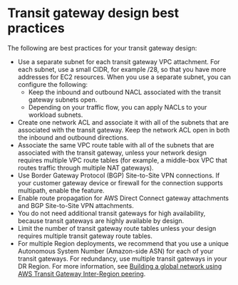 # Transit gateway design best practices<a name="tgw-best-design-practices"></a>

The following are best practices for your transit gateway design:
+ Use a separate subnet for each transit gateway VPC attachment\. For each subnet, use a small CIDR, for example /28, so that you have more addresses for EC2 resources\. When you use a separate subnet, you can configure the following:
  + Keep the inbound and outbound NACL associated with the transit gateway subnets open\. 
  + Depending on your traffic flow, you can apply NACLs to your workload subnets\.
+ Create one network ACL and associate it with all of the subnets that are associated with the transit gateway\. Keep the network ACL open in both the inbound and outbound directions\.
+ Associate the same VPC route table with all of the subnets that are associated with the transit gateway, unless your network design requires multiple VPC route tables \(for example, a middle\-box VPC that routes traffic through multiple NAT gateways\)\. 
+ Use Border Gateway Protocol \(BGP\) Site\-to\-Site VPN connections\. If your customer gateway device or firewall for the connection supports multipath, enable the feature\. 
+ Enable route propagation for AWS Direct Connect gateway attachments and BGP Site\-to\-Site VPN attachments\.
+ You do not need additional transit gateways for high availability, because transit gateways are highly available by design\.
+ Limit the number of transit gateway route tables unless your design requires multiple transit gateway route tables\.
+ For multiple Region deployments, we recommend that you use a unique Autonomous System Number \(Amazon\-side ASN\) for each of your transit gateways\. For redundancy, use multiple transit gateways in your DR Region\. For more information, see [Building a global network using AWS Transit Gateway Inter\-Region peering](https://aws.amazon.com/blogs/networking-and-content-delivery/building-a-global-network-using-aws-transit-gateway-inter-region-peering/)\.